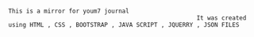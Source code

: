                                                                         This is a mirror for youm7 journal 
                                                         It was created using HTML , CSS , BOOTSTRAP , JAVA SCRIPT , JQUERRY , JSON FILES
